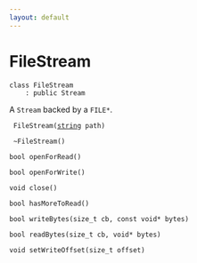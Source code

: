 ```yaml
---
layout: default
---
```


# FileStream

```
class FileStream
    : public Stream
```


A `Stream` backed by a `FILE*`.     

    
` FileStream(`[`string`](/ref/base_group/string)` path)`<br>

` ~FileStream()`<br>

`bool openForRead()`<br>

`bool openForWrite()`<br>

`void close()`<br>

`bool hasMoreToRead()`<br>

`bool writeBytes(size_t cb, const void* bytes)`<br>

`bool readBytes(size_t cb, void* bytes)`<br>

`void setWriteOffset(size_t offset)`<br>


